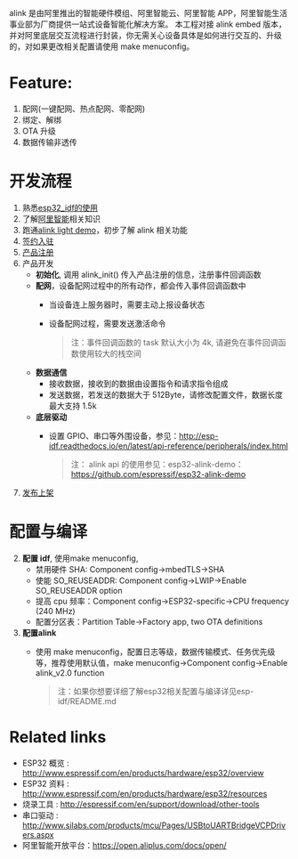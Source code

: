 alink 是由阿里推出的智能硬件模组、阿里智能云、阿里智能 APP，阿里智能生活事业部为厂商提供一站式设备智能化解决方案。
本工程对接 alink embed 版本，并对阿里底层交互流程进行封装，你无需关心设备具体是如何进行交互的、升级的，对如果更改相关配置请使用 make menuconfig。

# Feature:
1. 配网(一键配网、热点配网、零配网)
2. 绑定、解绑
3. OTA 升级
4. 数据传输非透传

# 开发流程
1. 熟悉[esp32_idf的使用](http://esp-idf.readthedocs.io/en/latest/?badge=latest)
2. 了解[阿里智能](https://open.aliplus.com/docs/open)相关知识
3. 跑通[alink light demo](https://github.com/espressif/esp32-alink-demo)，初步了解 alink 相关功能
4. [签约入驻](https://open.aliplus.com/docs/open/open/enter/index.html)
5. [产品注册](https://open.aliplus.com/docs/open/open/register/index.html)
6. 产品开发
    - **初始化**, 调用 alink_init() 传入产品注册的信息，注册事件回调函数
    - **配网**，设备配网过程中的所有动作，都会传入事件回调函数中
        - 当设备连上服务器时，需要主动上报设备状态
        - 设备配网过程，需要发送激活命令

            > 注：事件回调函数的 task 默认大小为 4k, 请避免在事件回调函数使用较大的栈空间
    - **数据通信**
        - 接收数据，接收到的数据由设置指令和请求指令组成
        - 发送数据，若发送的数据大于 512Byte，请修改配置文件，数据长度最大支持 1.5k
    - **底层驱动**
        - 设置 GPIO、串口等外围设备，参见：http://esp-idf.readthedocs.io/en/latest/api-reference/peripherals/index.html

            > 注： alink api 的使用参见：esp32-alink-demo：https://github.com/espressif/esp32-alink-demo
7. [发布上架](https://open.aliplus.com/docs/open/open/publish/index.html)

# 配置与编译
2. **配置 idf**, 使用make menuconfig,
    - 禁用硬件 SHA: Component config->mbedTLS->SHA
    - 使能 SO_REUSEADDR: Component config->LWIP->Enable SO_REUSEADDR option
    - 提高 cpu 频率：Component config->ESP32-specific->CPU frequency (240 MHz)
    - 配置分区表：Partition Table->Factory app, two OTA definitions
3. **配置alink**
    - 使用 make menuconfig，配置日志等级，数据传输模式、任务优先级等，推荐使用默认值，make menuconfig->Component config->Enable alink_v2.0 function
    
        > 注：如果你想要详细了解esp32相关配置与编译详见esp-idf/README.md

# Related links
* ESP32 概览 : http://www.espressif.com/en/products/hardware/esp32/overview
* ESP32 资料 : http://www.espressif.com/en/products/hardware/esp32/resources
* 烧录工具  : http://espressif.com/en/support/download/other-tools
* 串口驱动  : http://www.silabs.com/products/mcu/Pages/USBtoUARTBridgeVCPDrivers.aspx
* 阿里智能开放平台：https://open.aliplus.com/docs/open/
